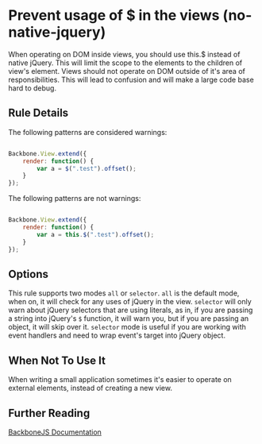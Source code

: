 # Prevent usage of $ in the views (no-native-jquery)

When operating on DOM inside views, you should use this.$ instead of native jQuery. This will limit the scope to the elements to the children of view's element. Views should not operate on DOM outside of it's area of responsibilities. This will lead to confusion and will make a large code base hard to debug.

## Rule Details

The following patterns are considered warnings:

```js

Backbone.View.extend({
    render: function() {
        var a = $(".test").offset();
    }
});

```

The following patterns are not warnings:

```js

Backbone.View.extend({
    render: function() {
        var a = this.$(".test").offset();
    }
});

```

## Options

This rule supports two modes `all` or `selector`. `all` is the default mode, when on, it will check for any uses of jQuery
in the view. `selector` will only warn about jQuery selectors that are using literals, as in, if you are passing a string
into jQuery's `$` function, it will warn you, but if you are passing an object, it will skip over it. `selector` mode is
useful if you are working with event handlers and need to wrap event's target into jQuery object.

## When Not To Use It

When writing a small application sometimes it's easier to operate on external elements, instead of creating a new view.

## Further Reading

[BackboneJS Documentation](http://backbonejs.org/#View-dollar)
